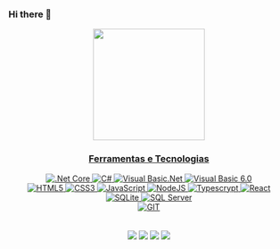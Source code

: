 ### Hi there 👋


<div align="center">
  <a href="https://github.com/Santafosta1999">
  <img height="200em" src="https://github-readme-stats.vercel.app/api/top-langs/?username=Santafosta1999&layout=compact&langs_count=8&theme=tokyonight"/>
  
### Ferramentas e Tecnologias
<img src="https://img.shields.io/badge/.NET-5C2D91?style=for-the-badge&logo=.net&logoColor=white" title=".Net Core"/>
<img src="https://img.shields.io/badge/C%23-239120?style=for-the-badge&logo=c-sharp&logoColor=white" title="C#"/>
<img src="https://img.shields.io/badge/C%23-239120?style=for-the-badge&logo=c-sharp&logoColor=white" title="Visual Basic.Net"/>
<img src="https://img.shields.io/badge/C%23-239120?style=for-the-badge&logo=c-sharp&logoColor=white" title="Visual Basic 6.0"/>

<br>

<img src="https://img.shields.io/badge/HTML5-E34F26?style=for-the-badge&logo=html5&logoColor=white" title="HTML5"/>
<img src="https://img.shields.io/badge/CSS3-1572B6?style=for-the-badge&logo=css3&logoColor=white" title="CSS3"/>
<img src="https://img.shields.io/badge/JavaScript-F7DF1E?style=for-the-badge&logo=javascript&logoColor=black" title="JavaScript"/>
<img src="https://img.shields.io/badge/Node.js-43853D?style=for-the-badge&logo=node.js&logoColor=white" title="NodeJS"/>
<img src="https://img.shields.io/badge/TypeScript-007ACC?style=for-the-badge&logo=typescript&logoColor=white" title="Typescrypt"/>
<img src="https://img.shields.io/badge/React-20232A?style=for-the-badge&logo=react&logoColor=61DAFB" title="React"/>

<br>

<img src="https://img.shields.io/badge/SQLite-07405E?style=for-the-badge&logo=sqlite&logoColor=white" title="SQLite"/>
<img src="https://img.shields.io/badge/Microsoft_SQL_Server-CC2927?style=for-the-badge&logo=microsoft-sql-server&logoColor=white" title="SQL Server" />  

<br>

<img src="https://img.shields.io/badge/Git-E34F26?style=for-the-badge&logo=git&logoColor=white" title="GIT" />  

</div>
  
<div align="center">
  <br> <br>
   <a href="https://www.linkedin.com/in/luizeduardosantafosta" target="_blank"><img src="https://img.shields.io/badge/-LinkedIn-%230077B5?style=for-the-badge&logo=linkedin&logoColor=white"></a>
  <a href ="mailto:dusantafosta@hotmail.com"><img src="https://img.shields.io/badge/-Gmail-%23333?style=for-the-badge&logo=gmail&logoColor=white" target="_blank"></a>
  <a href="https://www.facebook.com/luizeduardo.santafosta" target="_blank"><img src="https://img.shields.io/badge/Facebook-1877F2?style=for-the-badge&logo=facebook&logoColor=white" target="_blank"></a>
  <a href="https://instagram.com/LuizEduardo_1603" target="_blank"><img src="https://img.shields.io/badge/-Instagram-%23E4405F?style=for-the-badge&logo=instagram&logoColor=white" target="_blank"></a>
 
</div>
